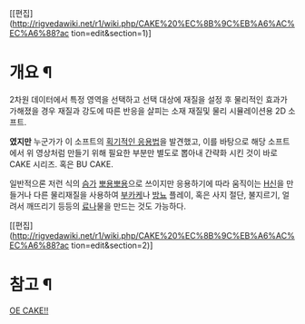 [[편집](http://rigvedawiki.net/r1/wiki.php/CAKE%20%EC%8B%9C%EB%A6%AC%EC%A6%88?ac
tion=edit&section=1)]

# 개요 ¶

2차원 데이터에서 특정 영역을 선택하고 선택 대상에 재질을 설정 후 물리적인 효과가 가해졌을 경우 재질과 강도에 따른 반응을 살피는 소재
재질및 물리 시뮬레이션용 2D 소프트.

  

**였지만** 누군가가 이 소프트의 [획기적인 응용법](http://www.youtube.com/watch?v=7bmTbGDqFIo)을 발견했고, 이를 바탕으로 해당 소프트에서 위 영상처럼 만들기 위해 필요한 부분만 별도로 뽑아내 간략화 시킨 것이 바로 CAKE 시리즈. 혹은 BU CAKE.

  

일반적으론 저런 식의 [슴가](%EC%8A%B4%EA%B0%80.md)
[뽀용뽀용](%EB%B0%94%EC%8A%A4%ED%8A%B8%20%EB%AA%A8%ED%95%91.md)으로 쓰이지만 응용하기에 따라
움직이는 [H신](H%EC%8B%A0.md)을 만들거나 다른 물리재질을 사용하여
[부카케](%EB%B6%80%EC%B9%B4%EC%BC%80.md)나 [방뇨](%EB%B0%A9%EB%87%A8.md) 플레이,
혹은 사지 절단, 불지르기, 얼려서 깨뜨리기 등등의 [료나](%EB%A3%8C%EB%82%98.md)물을 만드는 것도 가능하다.

  

[[편집](http://rigvedawiki.net/r1/wiki.php/CAKE%20%EC%8B%9C%EB%A6%AC%EC%A6%88?ac
tion=edit&section=2)]

# 참고 ¶

[OE CAKE!!](http://www.scuzzstuff.org/oe_cake/)

